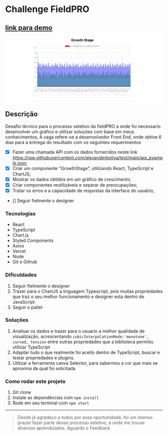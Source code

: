 # Challenge FieldPRO 

[link para demo](https://challenge-field-fnkk0z5uw-andressagabriele.vercel.app)
---

![imagem do aplicativo](./src/assetsReadme/growthStageReadme.png)

## Descrição

Desafio técnico para o processo seletivo da fieldPRO a onde foi necessario desenvolver um gráfico e utilizar soluções com base em meus conhecimentos,
A vaga refere-se a desenvolvedor Front End, onde obtive 6 dias para a entrega do resultado com os seguintes requerimentos 

- [x] Fazer uma chamada API com os dados fornecidos neste link https://raw.githubusercontent.com/alexanderboliva/test/main/api_example.json;
- [x] Criar um componente "GrowthStage", utilizando React, TypeScript e ChartJS;
- [x] Mostrar os dados obtidos em um gráfico de crescimento;
- [x] Criar componentes reutilizáveis e separar de preocupações;
- [x] Tratar os erros e a capacidade de respostas da interface do usuário;
- [] Seguir fielmente o designer

### Tecnologias

- React
- TypeScript
- Chart.js
- Styled Components
- Axios
- Vercel
- Node
- Git e Github


### Dificuldades

1. Seguir fielmente o designer
2. Trazer para o ChartJS a linguagem Typescript, pois muitas propriedades que traz o seu melhor funcionamento e designer esta dentro de JavaScript
3. Seguir o pallet

### Soluções

1. Analisar os dados e trazer para o usuario a melhor qualidade de visualização, acrescentando `cubicInterpolationMode:'monotone', curved, tension` entre outras propriedades que a biblioteca permitiu utilizar TypeScript
2. Adaptar tudo o que realmente foi aceito dentro de TypeScript, buscar e testar propriedades e plugins.
3. Utilizar a ferramenta canva Selector, para sabermos a cor que mais se aproxima da qual foi solicitada

### Como rodar este projeto 

1. Git clone
2. Instale as dependências com `npm install`
3. Rode em seu terminal com `npm start`
---
> Desde já agradeço a todos por essa oportunidade, foi um imenso prazer fazer parte desse processo seletivo, a onde me trouxe diversos aprendizados. 
Aguardo o Feedback